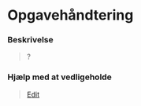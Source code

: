 # Opgavehåndtering

### Beskrivelse

> ?

### Hjælp med at vedligeholde

> [Edit](https://github.com/FMDatahub/Portal/blob/main/docs/Moduler/Opgavestyring/Opgavehaandtering.md)
